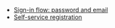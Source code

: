 * [Sign-in flow: password and email](/docs/guides/oie-embedded-sdk-use-case-sign-in-pwd-email/java/main/)
* [Self-service registration](/docs/guides/oie-embedded-sdk-use-case-self-reg/java/main/)
